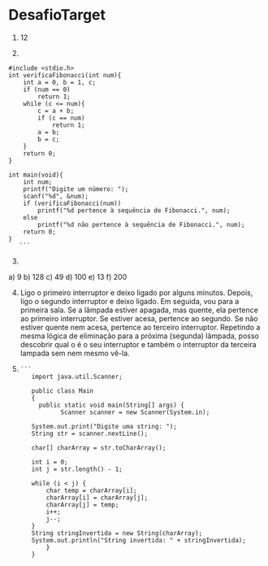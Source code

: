 # DesafioTarget
1) 12
2)    ```
    #include <stdio.h>
    int verificaFibonacci(int num){
        int a = 0, b = 1, c;
        if (num == 0) 
            return 1;
        while (c <= num){
            c = a + b;
            if (c == num) 
                return 1;
            a = b;
            b = c;
        }
        return 0;
    }
    
    int main(void){
        int num;
        printf("Digite um número: ");
        scanf("%d", &num); 
        if (verificaFibonacci(num))
            printf("%d pertence à sequência de Fibonacci.", num);
        else
            printf("%d não pertence à sequência de Fibonacci.", num);  
        return 0;
    }
       ```                
3) 
  a) 9
  b) 128
  c) 49
  d) 100
  e) 13
  f) 200

4) Ligo o primeiro interruptor e deixo ligado por alguns minutos. Depois, ligo o segundo interruptor e deixo ligado. 
   Em seguida, vou para a primeira sala. 
    Se a lâmpada estiver apagada, mas quente, ela pertence ao primeiro interruptor. 
    Se estiver acesa, pertence ao segundo. 
    Se não estiver quente nem acesa, pertence ao terceiro interruptor. 
  Repetindo a mesma lógica de eliminação para a próxima (segunda) lâmpada, posso descobrir qual o é o seu interruptor e também o interruptor da terceira lampada sem nem mesmo vê-la.

5)     ```
          import java.util.Scanner;
        
          public class Main
          {
          	public static void main(String[] args) {
                  Scanner scanner = new Scanner(System.in);
          
          System.out.print("Digite uma string: ");
          String str = scanner.nextLine();
          
          char[] charArray = str.toCharArray();
          
          int i = 0; 
          int j = str.length() - 1;
          
          while (i < j) {
              char temp = charArray[i];
              charArray[i] = charArray[j];
              charArray[j] = temp;
              i++;
              j--;
          }
          String stringInvertida = new String(charArray);
          System.out.println("String invertida: " + stringInvertida);
              }
          }
    ```
